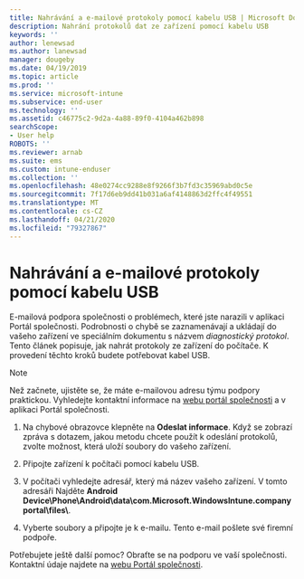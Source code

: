 ```yaml
---
title: Nahrávání a e-mailové protokoly pomocí kabelu USB | Microsoft Docs
description: Nahrání protokolů dat ze zařízení pomocí kabelu USB
keywords: ''
author: lenewsad
ms.author: lanewsad
manager: dougeby
ms.date: 04/19/2019
ms.topic: article
ms.prod: ''
ms.service: microsoft-intune
ms.subservice: end-user
ms.technology: ''
ms.assetid: c46775c2-9d2a-4a88-89f0-4104a462b898
searchScope:
- User help
ROBOTS: ''
ms.reviewer: arnab
ms.suite: ems
ms.custom: intune-enduser
ms.collection: ''
ms.openlocfilehash: 48e0274cc9288e8f9266f3b7fd3c35969abd0c5e
ms.sourcegitcommit: 7f17d6eb9dd41b031a6af4148863d2ffc4f49551
ms.translationtype: MT
ms.contentlocale: cs-CZ
ms.lasthandoff: 04/21/2020
ms.locfileid: "79327867"
---
```

# <a name="upload-and-email-logs-using-a-usb-cable"></a>Nahrávání a e-mailové protokoly pomocí kabelu USB

E-mailová podpora společnosti o problémech, které jste narazili v aplikaci Portál společnosti. Podrobnosti o chybě se zaznamenávají a ukládají do vašeho zařízení ve speciálním dokumentu s názvem _diagnostický protokol_. Tento článek popisuje, jak nahrát protokoly ze zařízení do počítače. K provedení těchto kroků budete potřebovat kabel USB.   

> [!Note]
> Než začnete, ujistěte se, že máte e-mailovou adresu týmu podpory praktickou. Vyhledejte kontaktní informace na [webu portál společnosti](https://go.microsoft.com/fwlink/?linkid=2010980) a v aplikaci Portál společnosti. 

1. Na chybové obrazovce klepněte na **Odeslat informace**. Když se zobrazí zpráva s dotazem, jakou metodu chcete použít k odeslání protokolů, zvolte možnost, která uloží soubory do vašeho zařízení.  

2. Připojte zařízení k počítači pomocí kabelu USB. 

3. V počítači vyhledejte adresář, který má název vašeho zařízení. V tomto adresáři Najděte <strong>Android Device\Phone\Android\data\com.Microsoft.WindowsIntune.companyportal\files\\</strong>.

4. Vyberte soubory a připojte je k e-mailu. Tento e-mail pošlete své firemní podpoře.

Potřebujete ještě další pomoc? Obraťte se na podporu ve vaší společnosti. Kontaktní údaje najdete na [webu Portál společnosti](https://go.microsoft.com/fwlink/?linkid=2010980).
